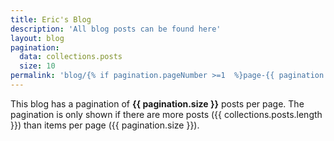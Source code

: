 ```yaml
---
title: Eric's Blog
description: 'All blog posts can be found here'
layout: blog
pagination:
  data: collections.posts
  size: 10
permalink: 'blog/{% if pagination.pageNumber >=1  %}page-{{ pagination.pageNumber + 1 }}/{% endif %}index.html'
---
```


This blog has a pagination of **{{ pagination.size }}** posts per page.
The pagination is only shown if there are more posts ({{ collections.posts.length }}) than items per page ({{ pagination.size }}).
